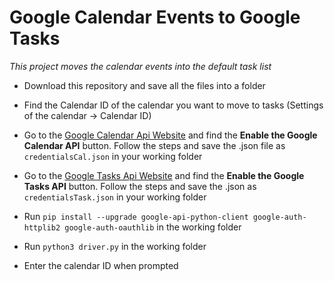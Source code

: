 # Google Calendar Events to Google Tasks
*This project moves the calendar events into the default task list*

* Download this repository and save all the files into a folder

* Find the Calendar ID of the calendar you want to move to tasks (Settings of the calendar -> Calendar ID)

* Go to the [Google Calendar Api Website](https://developers.google.com/calendar/quickstart/python) and find the **Enable the Google Calendar API** button. Follow the steps and save the .json file as `credentialsCal.json` in your working folder

* Go to the [Google Tasks Api Website](https://developers.google.com/tasks/quickstart/python) and find the **Enable the Google Tasks API** button. Follow the steps and save the .json as `credentialsTask.json` in your working folder

* Run `pip install --upgrade google-api-python-client google-auth-httplib2 google-auth-oauthlib` in the working folder

* Run `python3 driver.py` in the working folder

* Enter the calendar ID when prompted

